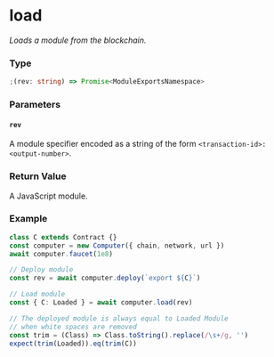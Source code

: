 # load

_Loads a module from the blockchain._

### Type

```ts
;(rev: string) => Promise<ModuleExportsNamespace>
```

### Parameters

#### `rev`

A module specifier encoded as a string of the form `<transaction-id>:<output-number>`.

### Return Value

A JavaScript module.

### Example

```ts
class C extends Contract {}
const computer = new Computer({ chain, network, url })
await computer.faucet(1e8)

// Deploy module
const rev = await computer.deploy(`export ${C}`)

// Load module
const { C: Loaded } = await computer.load(rev)

// The deployed module is always equal to Loaded Module
// when white spaces are removed
const trim = (Class) => Class.toString().replace(/\s+/g, '')
expect(trim(Loaded)).eq(trim(C))
```
